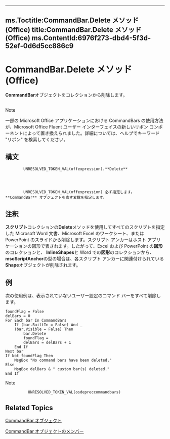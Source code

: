 

---
ms.Toctitle:CommandBar.Delete メソッド (Office)
title:CommandBar.Delete メソッド (Office)
ms.ContentId:6976f273-dbd4-5f3d-52ef-0d6d5cc886c9
---
# CommandBar.Delete メソッド (Office)




**CommandBar**オブジェクトをコレクションから削除します。

## 

>[!NOTE]
>一部の Microsoft Office アプリケーションにおける CommandBars の使用方法が、Microsoft Office Fluent ユーザー インターフェイスの新しいリボン コンポーネントによって置き換えられました。詳細については、ヘルプでキーワード "リボン" を検索してください。





## 構文

            UNRESOLVED_TOKEN_VAL(offexpression).**Delete**




            UNRESOLVED_TOKEN_VAL(offexpression) 必ず指定します。**CommandBar** オブジェクトを表す変数を指定します。



## 注釈
**スクリプト**コレクションの**Delete**メソッドを使用してすべてのスクリプトを指定した Microsoft Word 文書、Microsoft Excel のワークシート、または PowerPoint のスライドから削除します。スクリプト アンカーはホスト アプリケーションの図形で表されます。したがって、Excel および PowerPoint の**図形**のコレクションと、 **InlineShapes**と Word での**図形**のコレクションから、 **msoScriptAnchor**の型の場合は、各スクリプト アンカーに関連付けられている**Shape**オブジェクトが削除されます。



## 例
次の使用例は、表示されていないユーザー設定のコマンド バーをすべて削除します。

```vba
foundFlag = False  
delBars = 0 
For Each bar In CommandBars 
    If (bar.BuiltIn = False) And _ 
    (bar.Visible = False) Then 
        bar.Delete 
        foundFlag =   
        delBars = delBars + 1 
    End If 
Next bar 
If Not foundFlag Then 
    MsgBox "No command bars have been deleted." 
Else 
    MsgBox delBars & " custom bar(s) deleted." 
End If
```




>[!NOTE]
>
              UNRESOLVED_TOKEN_VAL(osdepreccommandbars)
            





## Related Topics

[CommandBar オブジェクト](78603954-40aa-64cb-c407-2e0820d65231.md)

[CommandBar オブジェクトのメンバー](e3756e7e-56a8-33a4-722f-640e5cc69b6d.md)




